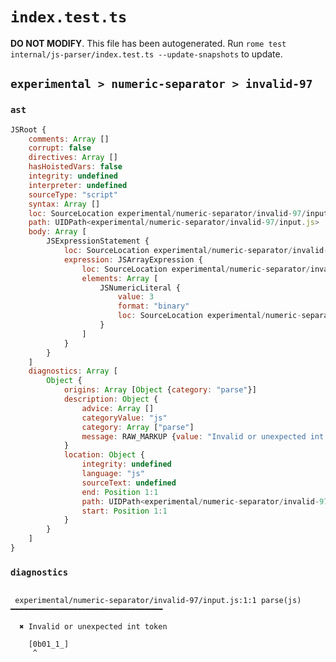 # `index.test.ts`

**DO NOT MODIFY**. This file has been autogenerated. Run `rome test internal/js-parser/index.test.ts --update-snapshots` to update.

## `experimental > numeric-separator > invalid-97`

### `ast`

```javascript
JSRoot {
	comments: Array []
	corrupt: false
	directives: Array []
	hasHoistedVars: false
	integrity: undefined
	interpreter: undefined
	sourceType: "script"
	syntax: Array []
	loc: SourceLocation experimental/numeric-separator/invalid-97/input.js 1:0-2:0
	path: UIDPath<experimental/numeric-separator/invalid-97/input.js>
	body: Array [
		JSExpressionStatement {
			loc: SourceLocation experimental/numeric-separator/invalid-97/input.js 1:0-1:9
			expression: JSArrayExpression {
				loc: SourceLocation experimental/numeric-separator/invalid-97/input.js 1:0-1:9
				elements: Array [
					JSNumericLiteral {
						value: 3
						format: "binary"
						loc: SourceLocation experimental/numeric-separator/invalid-97/input.js 1:1-1:8
					}
				]
			}
		}
	]
	diagnostics: Array [
		Object {
			origins: Array [Object {category: "parse"}]
			description: Object {
				advice: Array []
				categoryValue: "js"
				category: Array ["parse"]
				message: RAW_MARKUP {value: "Invalid or unexpected int token"}
			}
			location: Object {
				integrity: undefined
				language: "js"
				sourceText: undefined
				end: Position 1:1
				path: UIDPath<experimental/numeric-separator/invalid-97/input.js>
				start: Position 1:1
			}
		}
	]
}
```

### `diagnostics`

```

 experimental/numeric-separator/invalid-97/input.js:1:1 parse(js) ━━━━━━━━━━━━━━━━━━━━━━━━━━━━━━━━━━

  ✖ Invalid or unexpected int token

    [0b01_1_]
     ^


```
